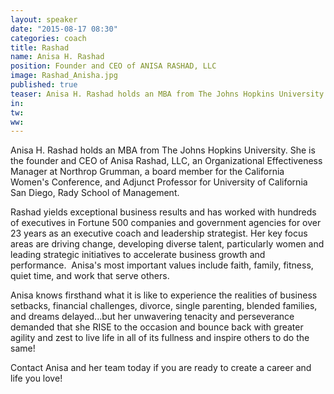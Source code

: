 ```yaml
---
layout: speaker
date: "2015-08-17 08:30"
categories: coach
title: Rashad
name: Anisa H. Rashad
position: Founder and CEO of ANISA RASHAD, LLC
image: Rashad_Anisha.jpg
published: true
teaser: Anisa H. Rashad holds an MBA from The Johns Hopkins University.
in:
tw:
ww: 
---
```

Anisa H. Rashad holds an MBA from The Johns Hopkins University. She is the founder and CEO of Anisa Rashad, LLC, an Organizational Effectiveness Manager at Northrop Grumman, a board member for the California Women's Conference, and Adjunct Professor for University of California San Diego, Rady School of Management. 

Rashad yields exceptional business results and has worked with hundreds of executives in Fortune 500 companies and government agencies for over 23 years as an executive coach and leadership strategist. Her key focus areas are driving change, developing diverse talent, particularly women and leading strategic initiatives to accelerate business growth and performance.  Anisa's most important values include faith, family, fitness, quiet time, and work that serve others. 

Anisa knows firsthand what it is like to experience the realities of business setbacks, financial challenges, divorce, single parenting, blended families, and dreams delayed...but her unwavering tenacity and perseverance demanded that she RISE to the occasion and bounce back with greater agility and zest to live life in all of its fullness and inspire others to do the same! 

Contact Anisa and her team today if you are ready to create a career and life you love!